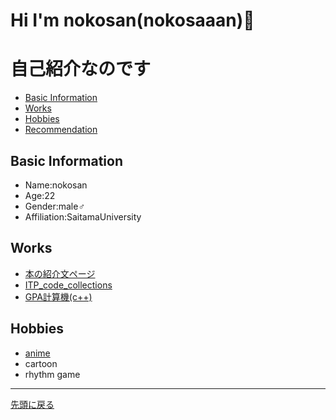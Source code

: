 # Hi I'm nokosan(nokosaaan)👋
<body>
  <h1 id="top">自己紹介なのです</h1>
  <ul>
    <li>
      <a href="#zero">Basic Information</a>
    </li>
    <li>
      <a href="#first">Works</a>
    </li>
    <li>
      <a href="#second">Hobbies</a>
    </li>
    <li>
      <a href="#third">Recommendation</a>
    </li>
  </ul>
  <h2 id="zero">Basic Information</h2>
  <ul>
    <li>Name:nokosan</li>
    <li>Age:22</li>
    <li>Gender:male♂</li>
    <li>Affiliation:SaitamaUniversity</li>
    </ul>
<h2 id="first">Works</h2>
  <ul>
    <li><a href="../22TI074-recommends/index.html">本の紹介文ページ</a></li>
    <li><a href="https://github.com/nokosaaan/ITP_code_collections">ITP_code_collections</a></li>
    <li><a href="https://github.com/nokosaaan/pracrepo/blob/master/GPA_caluculater.cpp">GPA計算機(c++)</a></li>
    </ul>
<h2 id="second">Hobbies</h2>
  <ul>
    <li><a href="https://github.com/nokosaaan/hobby">anime</a></li>
    <li>cartoon</li>
    <li>rhythm game</a></li>
    </ul>
    <hr />
<a href="#top">先頭に戻る</a>
</p>
</body>
<!--
<h1 align="center">Hi 👋, I'm nokosaaan</h1>
&nbsp;
<h3 align="center">A passionate frontend developer from Japan</h3>
- 🔭 I’m currently working on **Potepan style** - 🌱 I’m currently learning **Python** - 💬 Ask me about **vue**
<h3 align="left">Languages and Tools:</h3>
&nbsp;
<p align="left"><a href="https://expressjs.com" target="_blank" rel="noopener"> <img src="https://raw.githubusercontent.com/devicons/devicon/master/icons/express/express-original-wordmark.svg" alt="express" width="40" height="40" /> </a> <a href="https://www.java.com" target="_blank" rel="noopener"> <img src="https://raw.githubusercontent.com/devicons/devicon/master/icons/java/java-original.svg" alt="java" width="40" height="40" /> </a> <a href="https://developer.mozilla.org/en-US/docs/Web/JavaScript" target="_blank" rel="noopener"> <img src="https://raw.githubusercontent.com/devicons/devicon/master/icons/javascript/javascript-original.svg" alt="javascript" width="40" height="40" /> </a> <a href="https://www.mysql.com/" target="_blank" rel="noopener"> <img src="https://raw.githubusercontent.com/devicons/devicon/master/icons/mysql/mysql-original-wordmark.svg" alt="mysql" width="40" height="40" /> </a> <a href="https://www.oracle.com/" target="_blank" rel="noopener"> <img src="https://raw.githubusercontent.com/devicons/devicon/master/icons/oracle/oracle-original.svg" alt="oracle" width="40" height="40" /> </a> <a href="https://www.php.net" target="_blank" rel="noopener"> <img src="https://raw.githubusercontent.com/devicons/devicon/master/icons/php/php-original.svg" alt="php" width="40" height="40" /> </a> <a href="https://www.postgresql.org" target="_blank" rel="noopener"> <img src="https://raw.githubusercontent.com/devicons/devicon/master/icons/postgresql/postgresql-original-wordmark.svg" alt="postgresql" width="40" height="40" /> </a> <a href="https://reactjs.org/" target="_blank" rel="noopener"> <img src="https://raw.githubusercontent.com/devicons/devicon/master/icons/react/react-original-wordmark.svg" alt="react" width="40" height="40" /> </a> <a href="https://www.typescriptlang.org/" target="_blank" rel="noopener"> <img src="https://raw.githubusercontent.com/devicons/devicon/master/icons/typescript/typescript-original.svg" alt="typescript" width="40" height="40" /> </a> <a href="https://vuejs.org/" target="_blank" rel="noopener"> <img src="https://raw.githubusercontent.com/devicons/devicon/master/icons/vuejs/vuejs-original-wordmark.svg" alt="vuejs" width="40" height="40" /> </a></p>
&nbsp;
-->
<!--
**nokosaaan/nokosaaan** is a ✨ _special_ ✨ repository because its `README.md` (this file) appears on your GitHub profile.

Here are some ideas to get you started:

- 🔭 I’m currently working on ...
- 🌱 I’m currently learning ...
- 👯 I’m looking to collaborate on ...
- 🤔 I’m looking for help with ...
- 💬 Ask me about ...
- 📫 How to reach me: ...
- 😄 Pronouns: ...
- ⚡ Fun fact: ...
-->
